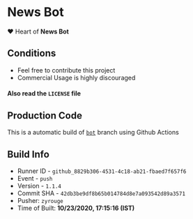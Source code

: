 # News Bot

❤️ Heart of **News Bot**

## Conditions

-   Feel free to contribute this project
-   Commercial Usage is highly discouraged

#### Also read the `LICENSE` file


## Production Code
This is a automatic build of [`bot`](https://github.com/zyrouge/news-discord/tree/bot) branch using Github Actions
## Build Info
* Runner ID - `github_8829b306-4531-4c18-ab21-fbaed7f657f6`
* Event - `push`
* Version - `1.1.4`
* Commit SHA - `42db3be9df8b65b014784d8e7a093542d89a3571`
* Pusher: `zyrouge`
* Time of Built: **10/23/2020, 17:15:16 (IST)**